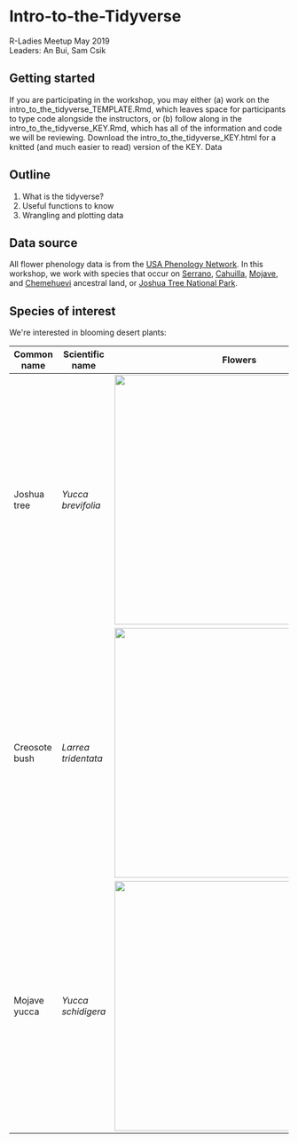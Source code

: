 # Intro-to-the-Tidyverse
R-Ladies Meetup May 2019  
Leaders: An Bui, Sam Csik

## Getting started
If you are participating in the workshop, you may either (a) work on the intro_to_the_tidyverse_TEMPLATE.Rmd, which leaves space for participants to type code alongside the instructors, or (b) follow along in the intro_to_the_tidyverse_KEY.Rmd, which has all of the information and code we will be reviewing. Download the intro_to_the_tidyverse_KEY.html for a knitted (and much easier to read) version of the KEY. Data

## Outline
1. What is the tidyverse?
2. Useful functions to know
3. Wrangling and plotting data

## Data source
All flower phenology data is from the [USA Phenology Network](https://www.usanpn.org/usa-national-phenology-network). In this workshop, we work with species that occur on [Serrano](https://www.sanmanuel-nsn.gov/Culture/Cultural-Overview), [Cahuilla](http://www.aguacaliente.org/content/History%20and%20Culture/), [Mojave](https://www.fortmojaveindiantribe.com/), and [Chemehuevi](http://www.chemehuevi.net/history-culture/) ancestral land, or [Joshua Tree National Park](https://www.nps.gov/jotr/index.htm).

## Species of interest
We're interested in blooming desert plants:

|     Common name     |      Scientific name      |                     Flowers                        |
|---------------------|---------------------------|----------------------------------------------------| 
|     Joshua tree     |     *Yucca brevifolia*    |<img src = "media/joshua_tree.jpg" width = "450" align = "center"/>  |
|    Creosote bush    |    *Larrea tridentata*    |<img src = "media/creosote_bush.jpeg" width = "450" align = "center"/>|
|     Mojave yucca    |     *Yucca schidigera*    |<img src = "media/mojave_yucca.jpg" width = "450" align = "center"/> |

